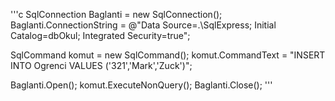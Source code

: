 '''c
SqlConnection Baglanti = new SqlConnection();
Baglanti.ConnectionString = @"Data Source=.\SqlExpress; Initial Catalog=dbOkul; Integrated Security=true";

SqlCommand komut = new SqlCommand();
komut.CommandText = "INSERT INTO Ogrenci VALUES ('321','Mark','Zuck')";

Baglanti.Open();
komut.ExecuteNonQuery();
Baglanti.Close();
'''